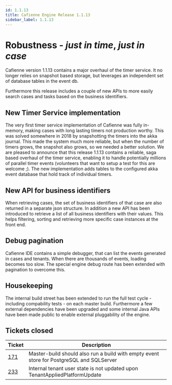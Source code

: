 ```yaml
---
id: 1.1.13
title: Cafienne Engine Release 1.1.13
sidebar_label: 1.1.13
---
```


# Robustness - _just in time_, _just in case_

Cafienne version 1.1.13 contains a major overhaul of the timer service. It no longer relies on snapshot based storage, but leverages an independent set of database tables in the event db.

Furthermore this release includes a couple of new APIs to more easily search cases and tasks based on the business identifiers.

## New Timer Service implementation
The very first timer service implementation of Cafienne was fully in-memory, making cases with long lasting timers not production worthy. This was solved somewhere in 2018 by snapshotting the timers into the akka journal. This made the system much more reliable, but when the number of timers grows, the snapshot also grows, so we needed a better solution.
We are pleased to announce that this release 1.1.13 contains a reliable, saga based overhaul of the timer service, enabling it to handle potentially millions of parallel timer events (volunteers that want to setup a test for this are welcome ;).
The new implementation adds tables to the configured akka event database that hold track of individual timers.

## New API for business identifiers
When retrieving cases, the set of business identifiers of that case are also returned in a separate json structure.
In addition a new API has been introduced to retrieve a list of all business identifiers with their values.
This helps filtering, sorting and retrieving more specific case instances at the front end.

## Debug pagination
Cafienne IDE contains a simple debugger, that can list the events generated in cases and tenants. When there are thousands of events, loading becomes too slow. The special engine debug route has been extended with pagination to overcome this.

## Housekeeping
The internal build street has been extended to run the full test cycle - including compability tests - on each master build.
Furthermore a few external dependencies have been upgraded and some internal Java APIs have been made public to enable external pluggability of the engine.

## Tickets closed

| Ticket   | Description |
|----------|-------------|
| [171](https://github.com/cafienne/cafienne-engine/issues/171) | Master-build should also run a build with empty event store for PostgreSQL and SQLServer
| [233](https://github.com/cafienne/cafienne-engine/issues/233) | Internal tenant user state is not updated upon TenantAppliedPlatformUpdate

